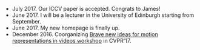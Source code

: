 - July 2017. Our ICCV paper is accepted. Congrats to James! 
- June 2017. I will be a lecturer in the University of Edinburgh starting from September.
- June 2017. My new homepage is finally up. 
- December 2016. Coorganizing [Brave new ideas for motion representations in videos workshop](http://bravenewmotion.github.io/) in CVPR'17.


